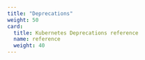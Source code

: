 ```yaml
---
title: "Deprecations"
weight: 50
card:
  title: Kubernetes Deprecations reference
  name: reference
  weight: 40
---
```


